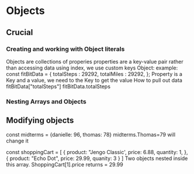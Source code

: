 # Objects
## Crucial 
### Creating and working with Object literals 
Objects are collections of properies 
properties are a key-value pair 
rather than accessing data using index, we use custom keys
Object: example: 
const fitBitData = {
    totalSteps : 29292,
    totalMiles : 29292,
}; 
Property is a Key and a value, we need to the Key to get the value 
How to pull out data 
fitBitData["totalSteps"]
fitBitData.totalSteps
### Nesting Arrays and Objects 
## Modifying objects 
const midterms = {danielle: 96, thomas: 78}
midterms.Thomas=79 will change it 

const shoppingCart = [ 
    { product: "Jengo Classic',
    price: 6.88,
    quantity: 1,
    },
    { product: "Echo Dot", 
    price: 29.99,
    quanity: 3
    } 
]
Two objects nested inside this array. 
ShoppingCart[1].price
returns = 29.99
